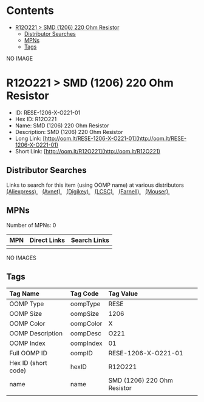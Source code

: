 



Contents
========

* [R12O221 > SMD (1206) 220 Ohm Resistor](#r12o221--smd-1206-220-ohm-resistor)
	* [Distributor Searches](#distributor-searches)
	* [MPNs](#mpns)
	* [Tags](#tags)
  
NO IMAGE  
# R12O221 > SMD (1206) 220 Ohm Resistor

- ID: RESE-1206-X-O221-01
- Hex ID: R12O221
- Name: SMD (1206) 220 Ohm Resistor
- Description: SMD (1206) 220 Ohm Resistor
- Long Link: [http://oom.lt/RESE-1206-X-O221-01](http://oom.lt/RESE-1206-X-O221-01)
- Short Link: [http://oom.lt/R12O221](http://oom.lt/R12O221)

## Distributor Searches
  
Links to search for this item (using OOMP name) at various distributors  
[(Aliexpress) ](https://www.aliexpress.com/wholesale?SearchText=1117SMD+1206+220+Ohm+Resistor)&nbsp;&nbsp;&nbsp;[(Avnet) ](https://www.avnet.com/shop/us/search/SMD+1206+220+Ohm+Resistor)&nbsp;&nbsp;&nbsp;[(Digikey) ](https://www.digikey.co.uk/en/products/result?s=SMD+1206+220+Ohm+Resistor)&nbsp;&nbsp;&nbsp;[(LCSC) ](https://www.lcsc.com/search?q=SMD+1206+220+Ohm+Resistor)&nbsp;&nbsp;&nbsp;[(Farnell) ](https://uk.farnell.com/search?st=SMD+1206+220+Ohm+Resistor)&nbsp;&nbsp;&nbsp;[(Mouser) ](https://www.mouser.com/c/?q=SMD+1206+220+Ohm+Resistor)&nbsp;&nbsp;&nbsp;
## MPNs
  
Number of MPNs: 0  

|MPN|Direct Links|Search Links|
| :--- | :--- | :--- |
||||
  
NO IMAGES  
## Tags
  

|Tag Name|Tag Code|Tag Value|
| :--- | :--- | :--- |
|OOMP Type|oompType|RESE|
|OOMP Size|oompSize|1206|
|OOMP Color|oompColor|X|
|OOMP Description|oompDesc|O221|
|OOMP Index|oompIndex|01|
|Full OOMP ID|oompID|RESE-1206-X-O221-01|
|Hex ID (short code)|hexID|R12O221|
|name|name|SMD (1206) 220 Ohm Resistor|
||||
